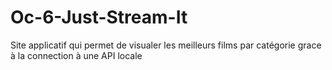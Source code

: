 # Oc-6-Just-Stream-It

Site applicatif qui permet de visualer les meilleurs films par catégorie grace à la connection à une API locale

